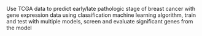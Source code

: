 Use TCGA data to predict early/late pathologic stage of breast cancer with gene expression data using classification machine learning algorithm, train and test with multiple models, screen and evaluate significant genes from the model
